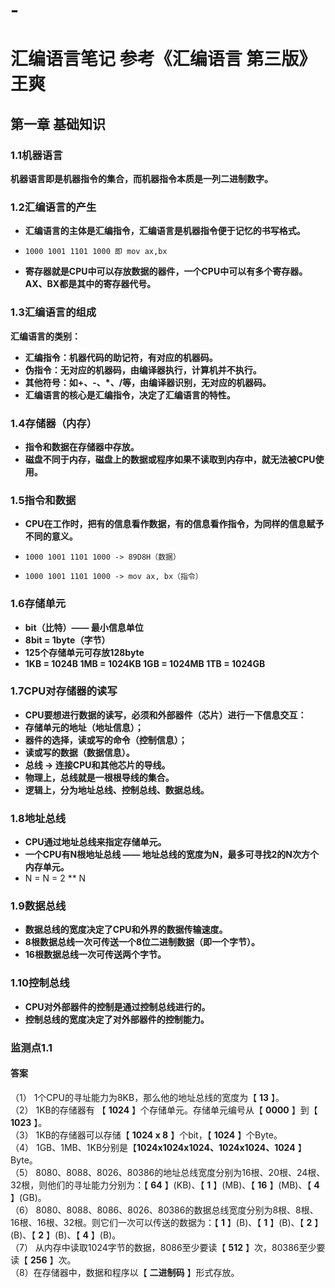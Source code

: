# -
# **汇编语言笔记   参考《汇编语言 第三版》王爽**

## **第一章 基础知识**

### **1.1机器语言**

**机器语言即是机器指令的集合，而机器指令本质是一列二进制数字。**

### **1.2汇编语言的产生**

* **汇编语言的主体是汇编指令，汇编语言是机器指令便于记忆的书写格式。**
*     1000 1001 1101 1000 即 mov ax,bx
* **寄存器就是CPU中可以存放数据的器件，一个CPU中可以有多个寄存器。AX、BX都是其中的寄存器代号。**

### **1.3汇编语言的组成**

**汇编语言的类别：**
- **汇编指令：机器代码的助记符，有对应的机器码。**
- **伪指令：无对应的机器码，由编译器执行，计算机并不执行。**
- **其他符号：如+、-、*、/等，由编译器识别，无对应的机器码。**
- **汇编语言的核心是汇编指令，决定了汇编语言的特性。**

### **1.4存储器（内存）**
- **指令和数据在存储器中存放。**
- **磁盘不同于内存，磁盘上的数据或程序如果不读取到内存中，就无法被CPU使用。**

### **1.5指令和数据**
- **CPU在工作时，把有的信息看作数据，有的信息看作指令，为同样的信息赋予不同的意义。**
-     1000 1001 1101 1000 -> 89D8H（数据）
-     1000 1001 1101 1000 -> mov ax, bx（指令）

### **1.6存储单元**
- **bit（比特）—— 最小信息单位**
- **8bit = 1byte（字节）**
- **125个存储单元可存放128byte**
- **1KB = 1024B  1MB = 1024KB  1GB = 1024MB  1TB = 1024GB**

### **1.7CPU对存储器的读写**
- **CPU要想进行数据的读写，必须和外部器件（芯片）进行一下信息交互：**
- **存储单元的地址（地址信息）；**
- **器件的选择，读或写的命令（控制信息）；**
- **读或写的数据（数据信息）。**
- **总线 -> 连接CPU和其他芯片的导线。**
- **物理上，总线就是一根根导线的集合。**
- **逻辑上，分为地址总线、控制总线、数据总线。**

### **1.8地址总线**
- **CPU通过地址总线来指定存储单元。**
- **一个CPU有N根地址总线 —— 地址总线的宽度为N，最多可寻找2的N次方个内存单元。**
- N = N = 2 ** N

### **1.9数据总线**
- **数据总线的宽度决定了CPU和外界的数据传输速度。**
- **8根数据总线一次可传送一个8位二进制数据（即一个字节）。**
- **16根数据总线一次可传送两个字节。**

### **1.10控制总线**
- **CPU对外部器件的控制是通过控制总线进行的。**
- **控制总线的宽度决定了对外部器件的控制能力。**

### **监测点1.1**
#### **答案**
（1） 1个CPU的寻址能力为8KB，那么他的地址总线的宽度为【 **13** 】。  
（2） 1KB的存储器有 【 **1024** 】个存储单元。存储单元编号从【 **0000** 】到【 **1023** 】。  
（3） 1KB的存储器可以存储【 **1024 x 8** 】个bit，【 **1024** 】个Byte。  
（4） 1GB、1MB、1KB分别是【**1024x1024x1024、1024x1024、1024** 】Byte。  
（5） 8080、8088、8026、80386的地址总线宽度分别为16根、20根、24根、32根，则他们的寻址能力分别为：【 **64** 】(KB)、【 **1** 】(MB)、【 **16** 】(MB)、【 **4** 】(GB)。  
（6） 8080、8088、8086、8026、80386的数据总线宽度分别为8根、8根、16根、16根、32根。则它们一次可以传送的数据为：【 **1** 】(B)、【 **1** 】(B)、【 **2** 】(B)、【 **2** 】(B)、【 **4** 】(B)。  
（7） 从内存中读取1024字节的数据，8086至少要读【 **512** 】次，80386至少要读【 **256** 】次。  
（8）在存储器中，数据和程序以【 **二进制码** 】形式存放。
